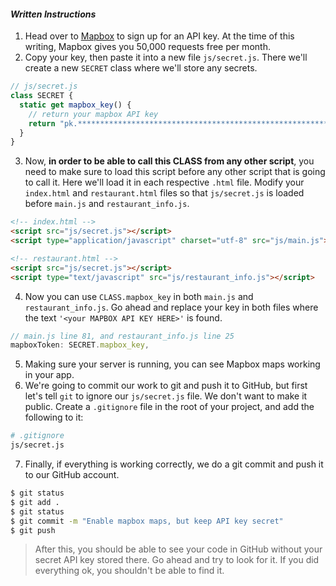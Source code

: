 #### _Written Instructions_

1. Head over to [Mapbox](https://www.mapbox.com/) to sign up for an API key.  At the time of this writing, Mapbox gives you 50,000 requests free per month.
2. Copy your key, then paste it into a new file `js/secret.js`. There we'll create a new `SECRET` class where we'll store any secrets.
```javascript
// js/secret.js
class SECRET {
  static get mapbox_key() {
    // return your mapbox API key
    return "pk.******************************************************************.*******************-tQ";
  }
}
```
3. Now, **in order to be able to call this CLASS from any other script**, you need to make sure to load this script before any other script that is going to call it. Here we'll load it in each respective `.html` file. Modify your `index.html` and `restaurant.html` files so that `js/secret.js` is loaded before `main.js` and `restaurant_info.js`.
```html
<!-- index.html -->
<script src="js/secret.js"></script>
<script type="application/javascript" charset="utf-8" src="js/main.js"></script>
```
```html
<!-- restaurant.html -->
<script src="js/secret.js"></script>
<script type="text/javascript" src="js/restaurant_info.js"></script>
```
4. Now you can use `CLASS.mapbox_key` in both `main.js` and `restaurant_info.js`. Go ahead and replace your key in both files where the text `'<your MAPBOX API KEY HERE>'` is found.
```javascript
// main.js line 81, and restaurant_info.js line 25
mapboxToken: SECRET.mapbox_key,
```
5. Making sure your server is running, you can see Mapbox maps working in your app.
6. We're going to commit our work to git and push it to GitHub, but first let's tell `git` to ignore our `js/secret.js` file. We don't want to make it public. Create a `.gitignore` file in the root of your project, and add the following to it:
```bash
# .gitignore
js/secret.js
```
7. Finally, if everything is working correctly, we do a git commit and push it to our GitHub account.
```bash
$ git status
$ git add .
$ git status
$ git commit -m "Enable mapbox maps, but keep API key secret"
$ git push
```

> After this, you should be able to see your code in GitHub without your secret API key stored there. Go ahead and try to look for it. If you did everything ok, you shouldn't be able to find it.
